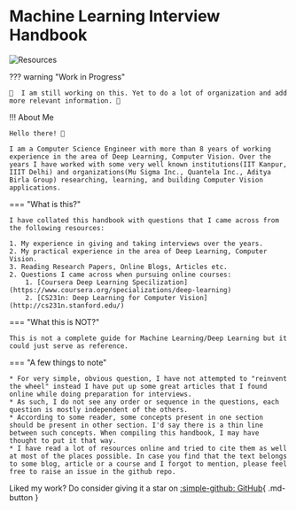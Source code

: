# Machine Learning Interview Handbook

![Resources](ml_handbook_1.png "Resources")


 
??? warning "Work in Progress"

    🚧  I am still working on this. Yet to do a lot of organization and add more relevant information. 🚧


!!! About Me

    Hello there! 👋

    I am a Computer Science Engineer with more than 8 years of working experience in the area of Deep Learning, Computer Vision. Over the years I have worked with some very well known institutions(IIT Kanpur, IIIT Delhi) and organizations(Mu Sigma Inc., Quantela Inc., Aditya Birla Group) researching, learning, and building Computer Vision applications.


=== "What is this?"

    

    I have collated this handbook with questions that I came across from the following resources:

    1. My experience in giving and taking interviews over the years. 
    2. My practical experience in the area of Deep Learning, Computer Vision.
    3. Reading Research Papers, Online Blogs, Articles etc.
    2. Questions I came across when pursuing online courses:
        1. [Coursera Deep Learning Specilization](https://www.coursera.org/specializations/deep-learning)
        2. [CS231n: Deep Learning for Computer Vision](http://cs231n.stanford.edu/)


=== "What this is NOT?"
    
    
    This is not a complete guide for Machine Learning/Deep Learning but it could just serve as reference.



=== "A few things to note"

    * For very simple, obvious question, I have not attempted to "reinvent the wheel" instead I have put up some great articles that I found online while doing preparation for interviews.
    * As such, I do not see any order or sequence in the questions, each question is mostly independent of the others.
    * According to some reader, some concepts present in one section should be present in other section. I'd say there is a thin line between such concepts. When compiling this handbook, I may have thought to put it that way.
    * I have read a lot of resources online and tried to cite them as well at most of the places possible. In case you find that the text belongs to some blog, article or a course and I forgot to mention, please feel free to raise an issue in the github repo.




Liked my work? Do consider giving it a star on [:simple-github: GitHub](https://github.com/anujonthemove/Machine-Learning-Interview-Handbook){ .md-button }